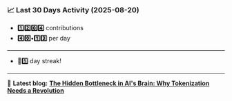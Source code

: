 <!--START_STATS-->
### 📈 Last 30 Days Activity (2025-08-20)  
- **1️⃣2️⃣0️⃣4️⃣** contributions  
- **4️⃣0️⃣•1️⃣3️⃣** per day
---
- **🎱1️⃣** day streak!
---
📝 **Latest blog:** [**The Hidden Bottleneck in AI's Brain: Why Tokenization Needs a Revolution**](https://andriak.com/blog/tokenization-revolution)
<!--END_STATS-->
